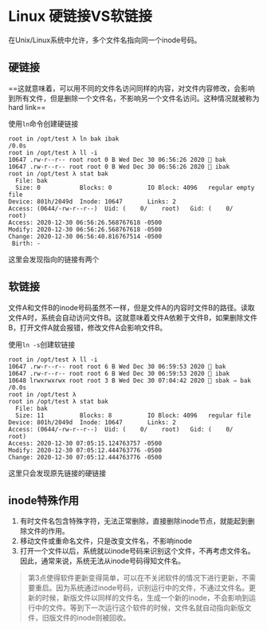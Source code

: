 # Linux 硬链接VS软链接

在Unix/Linux系统中允许，多个文件名指向同一个inode号码。

## 硬链接

==这就意味着，可以用不同的文件名访问同样的内容，对文件内容修改，会影响到所有文件，但是删除一个文件名，不影响另一个文件名访问。这种情况就被称为hard link==

使用`ln`命令创建硬链接

```
root in /opt/test λ ln bak ibak                                           /0.0s
root in /opt/test λ ll -i
10647 .rw-r--r-- root root 0 B Wed Dec 30 06:56:26 2020  bak
10647 .rw-r--r-- root root 0 B Wed Dec 30 06:56:26 2020  ibak  
root in /opt/test λ stat bak 
  File: bak
  Size: 0         	Blocks: 0          IO Block: 4096   regular empty file
Device: 801h/2049d	Inode: 10647       Links: 2
Access: (0644/-rw-r--r--)  Uid: (    0/    root)   Gid: (    0/    root)
Access: 2020-12-30 06:56:26.568767618 -0500
Modify: 2020-12-30 06:56:26.568767618 -0500
Change: 2020-12-30 06:56:40.816767514 -0500
 Birth: -              
```

这里会发现指向的链接有两个

## 软链接

文件A和文件B的inode号码虽然不一样，但是文件A的内容时文件B的路径。读取文件A时，系统会自动访问文件B。这就意味着文件A依赖于文件B，如果删除文件B，打开文件A就会报错，修改文件A会影响文件B。

使用`ln -s`创建软链接

```
root in /opt/test λ ll -i
10647 .rw-r--r-- root root 6 B Wed Dec 30 06:59:53 2020  bak
10647 .rw-r--r-- root root 6 B Wed Dec 30 06:59:53 2020  ibak
10648 lrwxrwxrwx root root 3 B Wed Dec 30 07:04:42 2020  sbak ⇒ bak     /0.0s
root in /opt/test λ 
root in /opt/test λ stat bak
  File: bak
  Size: 11        	Blocks: 8          IO Block: 4096   regular file
Device: 801h/2049d	Inode: 10647       Links: 2
Access: (0644/-rw-r--r--)  Uid: (    0/    root)   Gid: (    0/    root)
Access: 2020-12-30 07:05:15.124763757 -0500
Modify: 2020-12-30 07:05:12.444763776 -0500
Change: 2020-12-30 07:05:12.444763776 -0500
```

这里只会发现原先链接的硬链接

## inode特殊作用

1. 有时文件名包含特殊字符，无法正常删除，直接删除inode节点，就能起到删除文件的作用。
2. 移动文件或重命名文件，只是改变文件名，不影响inode
3. 打开一个文件以后，系统就以inode号码来识别这个文件，不再考虑文件名。因此，通常来说，系统无法从inode号码得知文件名。

> 第3点使得软件更新变得简单，可以在不关闭软件的情况下进行更新，不需要重启。因为系统通过inode号码，识别运行中的文件，不通过文件名。更新的时候，新版文件以同样的文件名，生成一个新的inode，不会影响到运行中的文件。等到下一次运行这个软件的时候，文件名就自动指向新版文件，旧版文件的inode则被回收。

